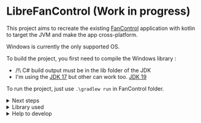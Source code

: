 # LibreFanControl (Work in progress)

This project aims to recreate the existing [FanControl](https://github.com/Rem0o/FanControl.Releases) application with kotlin to target the JVM and make the app cross-platform.

Windows is currently the only supported OS.

To build the project, you first need to compile the Windows library :
- /!\ C# build output must be in the lib folder of the JDK
- I'm using the [JDK 17](https://www.oracle.com/java/technologies/javase/jdk17-archive-downloads.html) but other can work too. [JDK 19](https://jdk.java.net/19/)


To run the project, just use `.\gradlew run` in FanControl folder.

<details>
  <summary>Next steps</summary>
  
- make a smart scipt to copy the lib dll in JAVA_HOME if needed
- don't stop the app when we close it, add small icon in task bar instead with an option to exist
- publish (add lib folder to executable and conf folder)
- implement settings (support the project, info, °C or F°)
- add an explenation windows on how the app works
- add graph behavior (abscissa -> temp, ordinate -> fan speed)
- support Linux
- support Nvidia GPU
- suppor water cooling

</details>

<details>
  <summary>Library used</summary>

#### &emsp;UI
- [Compose Multiplatform Desktop](https://www.jetbrains.com/lp/compose-mpp/)
  
#### &emsp;SENSORS

##### &emsp;Windows
- [LibreHardwareMonitor](https://github.com/LibreHardwareMonitor/LibreHardwareMonitor)
- [Nvidia api wrapper](https://github.com/falahati/NvAPIWrapper)

##### &emsp;Linux
- [lm-sensor](https://github.com/lm-sensors/lm-sensors)

</details>
  
<details>
<summary>Help to develop</summary>
<br/>
  
> LibreHardwareMonitor [implementation](https://github.com/lich426/FanCtrl) in C#

> Github of [compose-desktop](https://github.com/JetBrains/compose-jb)

</details>

